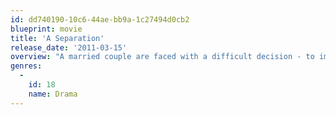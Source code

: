 ```yaml
---
id: dd740190-10c6-44ae-bb9a-1c27494d0cb2
blueprint: movie
title: 'A Separation'
release_date: '2011-03-15'
overview: "A married couple are faced with a difficult decision - to improve the life of their child by moving to another country or to stay in Iran and look after a deteriorating parent who has Alzheimer's disease."
genres:
  -
    id: 18
    name: Drama
---
```

